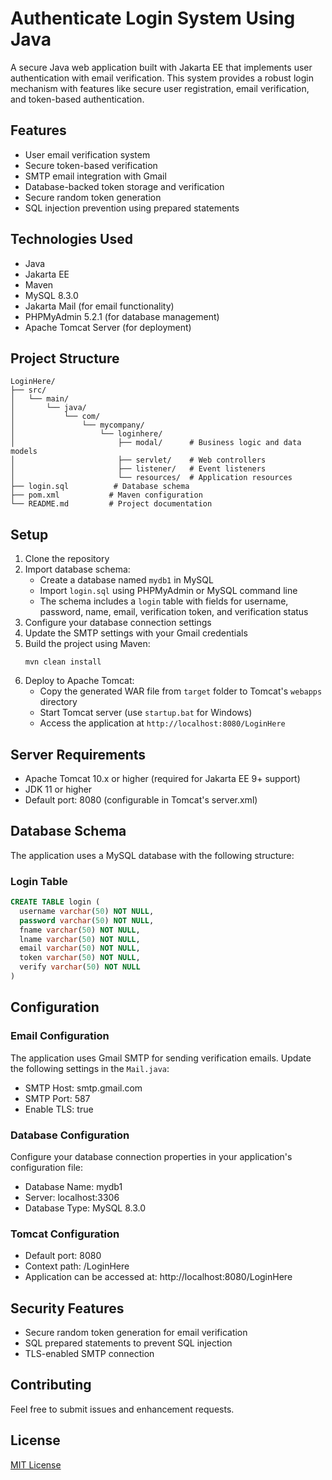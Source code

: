 # Authenticate Login System Using Java

A secure Java web application built with Jakarta EE that implements user authentication with email verification. This system provides a robust login mechanism with features like secure user registration, email verification, and token-based authentication.

## Features

- User email verification system
- Secure token-based verification
- SMTP email integration with Gmail
- Database-backed token storage and verification
- Secure random token generation
- SQL injection prevention using prepared statements

## Technologies Used

- Java
- Jakarta EE
- Maven
- MySQL 8.3.0
- Jakarta Mail (for email functionality)
- PHPMyAdmin 5.2.1 (for database management)
- Apache Tomcat Server (for deployment)

## Project Structure

```
LoginHere/
├── src/
│   └── main/
│       └── java/
│           └── com/
│               └── mycompany/
│                   └── loginhere/
│                       ├── modal/      # Business logic and data models
│                       ├── servlet/    # Web controllers
│                       ├── listener/   # Event listeners
│                       └── resources/  # Application resources
├── login.sql          # Database schema
├── pom.xml           # Maven configuration
└── README.md         # Project documentation
```

## Setup

1. Clone the repository
2. Import database schema:
   - Create a database named `mydb1` in MySQL
   - Import `login.sql` using PHPMyAdmin or MySQL command line
   - The schema includes a `login` table with fields for username, password, name, email, verification token, and verification status
3. Configure your database connection settings
4. Update the SMTP settings with your Gmail credentials
5. Build the project using Maven:
   ```
   mvn clean install
   ```
6. Deploy to Apache Tomcat:
   - Copy the generated WAR file from `target` folder to Tomcat's `webapps` directory
   - Start Tomcat server (use `startup.bat` for Windows)
   - Access the application at `http://localhost:8080/LoginHere`

## Server Requirements

- Apache Tomcat 10.x or higher (required for Jakarta EE 9+ support)
- JDK 11 or higher
- Default port: 8080 (configurable in Tomcat's server.xml)

## Database Schema

The application uses a MySQL database with the following structure:

### Login Table
```sql
CREATE TABLE login (
  username varchar(50) NOT NULL,
  password varchar(50) NOT NULL,
  fname varchar(50) NOT NULL,
  lname varchar(50) NOT NULL,
  email varchar(50) NOT NULL,
  token varchar(50) NOT NULL,
  verify varchar(50) NOT NULL
)
```

## Configuration

### Email Configuration
The application uses Gmail SMTP for sending verification emails. Update the following settings in the `Mail.java`:
- SMTP Host: smtp.gmail.com
- SMTP Port: 587
- Enable TLS: true

### Database Configuration
Configure your database connection properties in your application's configuration file:
- Database Name: mydb1
- Server: localhost:3306
- Database Type: MySQL 8.3.0

### Tomcat Configuration
- Default port: 8080
- Context path: /LoginHere
- Application can be accessed at: http://localhost:8080/LoginHere

## Security Features

- Secure random token generation for email verification
- SQL prepared statements to prevent SQL injection
- TLS-enabled SMTP connection

## Contributing

Feel free to submit issues and enhancement requests.

## License

[MIT License](LICENSE)
